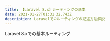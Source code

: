```yaml
---
title: 【Laravel 8.x】ルーティングの基本
date: 2021-01-27T01:31:32.743Z
description: Laravelでのルーティングの記述方法解説
---
```

Laravel 8.xでの基本ルーティング